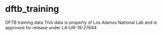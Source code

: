 # dftb_training
DFTB training data
This data is property of Los Alamos National Lab and is approved for release under LA-UR-19-27644
